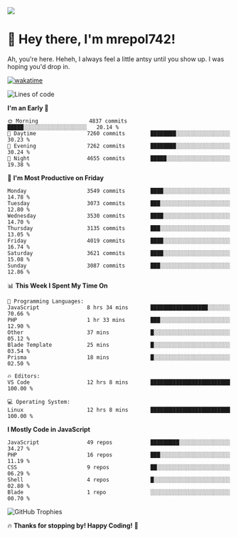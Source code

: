 ![](https://media.tenor.com/FUEC3dPyVhEAAAAM/welcome-back-minions.gif)

# 👋 Hey there, I'm mrepol742!
Ah, you're here. Heheh, 
I always feel a little antsy until you show up. I was hoping you'd drop in.

[![wakatime](https://wakatime.com/badge/user/8ad4afa2-1a56-40d1-a949-4663473915b6.svg)](https://wakatime.com/@mrepol742)

<!--START_SECTION:mrepol742-->
![Lines of code](https://img.shields.io/badge/From%20Hello%20World%20I%27ve%20Written-19.4%20million%20lines%20of%20code-blue)

**I'm an Early 🐤** 

```text
🌞 Morning                4837 commits        █████░░░░░░░░░░░░░░░░░░░░   20.14 % 
🌆 Daytime                7260 commits        ████████░░░░░░░░░░░░░░░░░   30.23 % 
🌃 Evening                7262 commits        ████████░░░░░░░░░░░░░░░░░   30.24 % 
🌙 Night                  4655 commits        █████░░░░░░░░░░░░░░░░░░░░   19.38 % 
```
📅 **I'm Most Productive on Friday** 

```text
Monday                   3549 commits        ████░░░░░░░░░░░░░░░░░░░░░   14.78 % 
Tuesday                  3073 commits        ███░░░░░░░░░░░░░░░░░░░░░░   12.80 % 
Wednesday                3530 commits        ████░░░░░░░░░░░░░░░░░░░░░   14.70 % 
Thursday                 3135 commits        ███░░░░░░░░░░░░░░░░░░░░░░   13.05 % 
Friday                   4019 commits        ████░░░░░░░░░░░░░░░░░░░░░   16.74 % 
Saturday                 3621 commits        ████░░░░░░░░░░░░░░░░░░░░░   15.08 % 
Sunday                   3087 commits        ███░░░░░░░░░░░░░░░░░░░░░░   12.86 % 
```


📊 **This Week I Spent My Time On** 

```text
💬 Programming Languages: 
JavaScript               8 hrs 34 mins       ██████████████████░░░░░░░   70.66 % 
PHP                      1 hr 33 mins        ███░░░░░░░░░░░░░░░░░░░░░░   12.90 % 
Other                    37 mins             █░░░░░░░░░░░░░░░░░░░░░░░░   05.12 % 
Blade Template           25 mins             █░░░░░░░░░░░░░░░░░░░░░░░░   03.54 % 
Prisma                   18 mins             █░░░░░░░░░░░░░░░░░░░░░░░░   02.50 % 

🔥 Editors: 
VS Code                  12 hrs 8 mins       █████████████████████████   100.00 % 

💻 Operating System: 
Linux                    12 hrs 8 mins       █████████████████████████   100.00 % 
```

**I Mostly Code in JavaScript** 

```text
JavaScript               49 repos            █████████░░░░░░░░░░░░░░░░   34.27 % 
PHP                      16 repos            ███░░░░░░░░░░░░░░░░░░░░░░   11.19 % 
CSS                      9 repos             ██░░░░░░░░░░░░░░░░░░░░░░░   06.29 % 
Shell                    4 repos             █░░░░░░░░░░░░░░░░░░░░░░░░   02.80 % 
Blade                    1 repo              ░░░░░░░░░░░░░░░░░░░░░░░░░   00.70 % 
```




<!--END_SECTION:mrepol742-->

![GitHub Trophies](https://github-profile-trophy.vercel.app/?username=mrepol742&theme=dracula)

🔥 **Thanks for stopping by! Happy Coding!** 🚀
